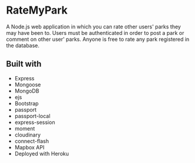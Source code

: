 # RateMyPark

A Node.js web application in which you can rate other users' parks they may have been to. Users must be authenticated in order to post a park or comment on other
user' parks. Anyone is free to rate any park registered in the database. 

## Built with
- Express
- Mongoose
- MongoDB
- ejs
- Bootstrap
- passport
- passport-local
- express-session
- moment
- cloudinary
- connect-flash
- Mapbox API
- Deployed with Heroku

